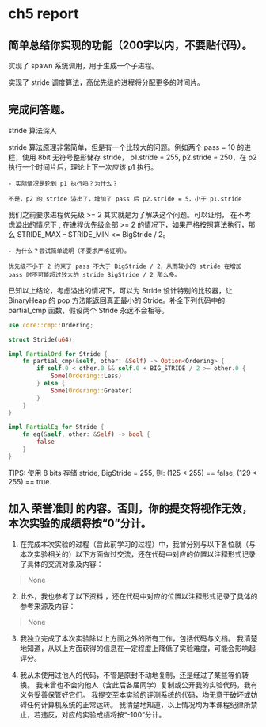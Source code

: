 # ch5 report

## 简单总结你实现的功能（200字以内，不要贴代码）。

实现了 spawn 系统调用，用于生成一个子进程。

实现了 stride 调度算法，高优先级的进程将分配更多的时间片。

## 完成问答题。

stride 算法深入

stride 算法原理非常简单，但是有一个比较大的问题。例如两个 pass = 10 的进程，使用 8bit 无符号整形储存 stride， p1.stride = 255, p2.stride = 250，在 p2 执行一个时间片后，理论上下一次应该 p1 执行。

    - 实际情况是轮到 p1 执行吗？为什么？

    不是，p2 的 stride 溢出了，增加了 pass 后 p2.stride = 5，小于 p1.stride

我们之前要求进程优先级 >= 2 其实就是为了解决这个问题。可以证明， 在不考虑溢出的情况下 , 在进程优先级全部 >= 2 的情况下，如果严格按照算法执行，那么 STRIDE_MAX – STRIDE_MIN <= BigStride / 2。

    - 为什么？尝试简单说明（不要求严格证明）。

    优先级不小于 2 约束了 pass 不大于 BigStride / 2，从而较小的 stride 在增加 pass 时不可能超过较大的 stride BigStride / 2 那么多。

已知以上结论，考虑溢出的情况下，可以为 Stride 设计特别的比较器，让 BinaryHeap<Stride> 的 pop 方法能返回真正最小的 Stride。补全下列代码中的 partial_cmp 函数，假设两个 Stride 永远不会相等。

``` rust
use core::cmp::Ordering;

struct Stride(u64);

impl PartialOrd for Stride {
    fn partial_cmp(&self, other: &Self) -> Option<Ordering> {
        if self.0 < other.0 && self.0 + BIG_STRIDE / 2 >= other.0 {
            Some(Ordering::Less)
        } else {
            Some(Ordering::Greater)
        }
    }
}

impl PartialEq for Stride {
    fn eq(&self, other: &Self) -> bool {
        false
    }
}
```

TIPS: 使用 8 bits 存储 stride, BigStride = 255, 则: (125 < 255) == false, (129 < 255) == true.

## 加入 荣誉准则 的内容。否则，你的提交将视作无效，本次实验的成绩将按“0”分计。

1. 在完成本次实验的过程（含此前学习的过程）中，我曾分别与以下各位就（与本次实验相关的）以下方面做过交流，还在代码中对应的位置以注释形式记录了具体的交流对象及内容：

> None

2. 此外，我也参考了以下资料 ，还在代码中对应的位置以注释形式记录了具体的参考来源及内容：

> None

3. 我独立完成了本次实验除以上方面之外的所有工作，包括代码与文档。 我清楚地知道，从以上方面获得的信息在一定程度上降低了实验难度，可能会影响起评分。

4. 我从未使用过他人的代码，不管是原封不动地复制，还是经过了某些等价转换。 我未曾也不会向他人（含此后各届同学）复制或公开我的实验代码，我有义务妥善保管好它们。 我提交至本实验的评测系统的代码，均无意于破坏或妨碍任何计算机系统的正常运转。 我清楚地知道，以上情况均为本课程纪律所禁止，若违反，对应的实验成绩将按“-100”分计。